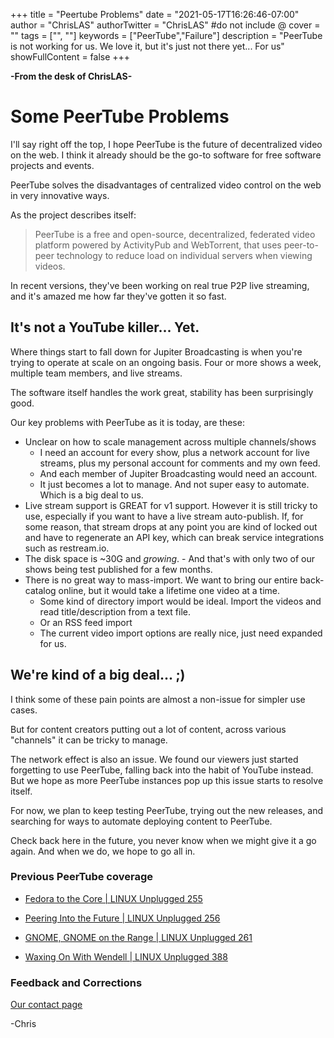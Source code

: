 +++
title = "Peertube Problems"
date = "2021-05-17T16:26:46-07:00"
author = "ChrisLAS"
authorTwitter = "ChrisLAS" #do not include @
cover = ""
tags = ["", ""]
keywords = ["PeerTube","Failure"]
description = "PeerTube is not working for us. We love it, but it's just not there yet... For us"
showFullContent = false
+++

**-From the desk of ChrisLAS-**

# Some PeerTube Problems

I'll say right off the top, I hope PeerTube is the future of decentralized video on the web. I think it already should be the go-to software for free software projects and events.

PeerTube solves the disadvantages of centralized video control on the web in very innovative ways.

As the project describes itself:

> PeerTube is a free and open-source, decentralized, federated video platform powered by ActivityPub and WebTorrent, that uses peer-to-peer technology to reduce load on individual servers when viewing videos.

In recent versions, they've been working on real true P2P live streaming, and it's amazed me how far they've gotten it so fast.



## It's not a YouTube killer... Yet.

Where things start to fall down for Jupiter Broadcasting is when you're trying to operate at scale on an ongoing basis. Four or more shows a week, multiple team members, and live streams.

The software itself handles the work great, stability has been surprisingly good.


Our key problems with PeerTube as it is today, are these:

+ Unclear on how to scale management across multiple channels/shows
	+ I need an account for every show, plus a network account for live streams, plus my personal account for comments and my own feed.
	+ And each member of Jupiter Broadcasting would need an account.
	+ It just becomes a lot to manage. And not super easy to automate. Which is a big deal to us.
+ Live stream support is GREAT for v1 support. However it is still tricky to use, especially if you want to have a live stream auto-publish. If, for some reason, that stream drops at any point you are kind of locked out and have to regenerate an API key, which can break service integrations such as restream.io.
+ The disk space is ~30G and _growing_. - And that's with only two of our shows being test published for a few months.
+ There is no great way to mass-import. We want to bring our entire back-catalog online, but it would take a lifetime one video at a time.
	+ Some kind of directory import would be ideal. Import the videos and read title/description from a text file.
	+ Or an RSS feed import
	+ The current video import options are really nice, just need expanded for us.

## We're kind of a big deal... ;)

I think some of these pain points are almost a non-issue for simpler use cases.

But for content creators putting out a lot of content, across various "channels" it can be tricky to manage.

The network effect is also an issue. We found our viewers just started forgetting to use PeerTube, falling back into the habit of YouTube instead. But we hope as more PeerTube instances pop up this issue starts to resolve itself.

For now, we plan to keep testing PeerTube, trying out the new releases, and searching for ways to automate deploying content to PeerTube.

Check back here in the future, you never know when we might give it a go again. And when we do, we hope to go all in.

### Previous PeerTube coverage

+ [Fedora to the Core | LINUX Unplugged 255 ](https://www.youtube.com/watch?v=BkmSD3Z0kUk&t=301s)

+ [Peering Into the Future | LINUX Unplugged 256 ](https://www.youtube.com/watch?v=ZUDSdeBretw&t=4946s)

+ [GNOME, GNOME on the Range | LINUX Unplugged 261 ](https://youtu.be/SE7NO3mbo9w?t=2666)

+ [Waxing On With Wendell | LINUX Unplugged 388](https://youtu.be/p3bEumYnnAo?t=2219)

### Feedback and Corrections

[Our contact page](https://linuxunplugged.com/contact)

-Chris
